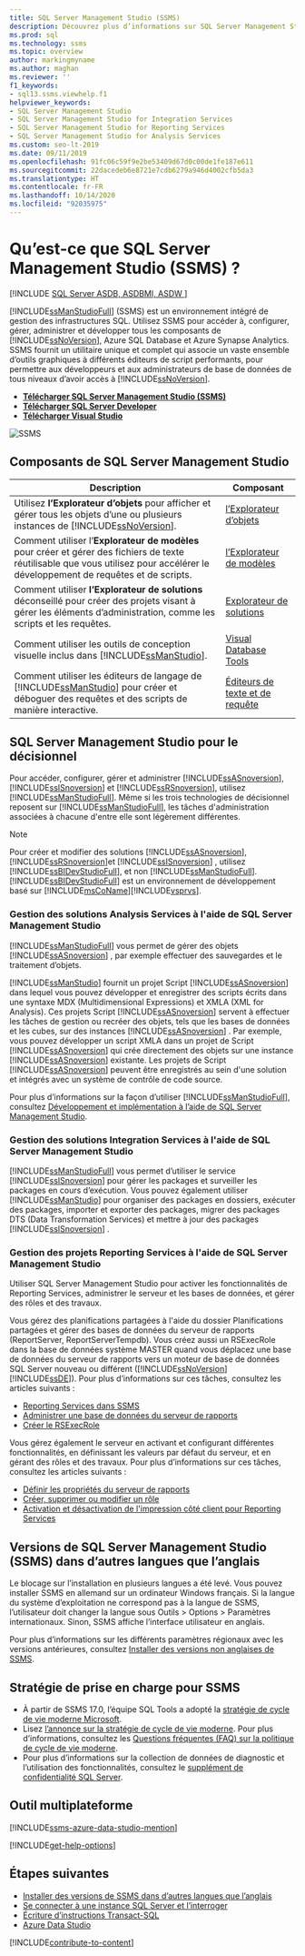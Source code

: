 ```yaml
---
title: SQL Server Management Studio (SSMS)
description: Découvrez plus d’informations sur SQL Server Management Studio (SSMS) et ce que SMMS peut faire, notamment comment gérer les solutions Analysis Services.
ms.prod: sql
ms.technology: ssms
ms.topic: overview
author: markingmyname
ms.author: maghan
ms.reviewer: ''
f1_keywords:
- sql13.ssms.viewhelp.f1
helpviewer_keywords:
- SQL Server Management Studio
- SQL Server Management Studio for Integration Services
- SQL Server Management Studio for Reporting Services
- SQL Server Management Studio for Analysis Services
ms.custom: seo-lt-2019
ms.date: 09/11/2019
ms.openlocfilehash: 91fc06c59f9e2be53409d67d0c00de1fe187e611
ms.sourcegitcommit: 22dacedeb6e8721e7cdb6279a946d4002cfb5da3
ms.translationtype: HT
ms.contentlocale: fr-FR
ms.lasthandoff: 10/14/2020
ms.locfileid: "92035975"
---
```

# <a name="what-is-sql-server-management-studio-ssms"></a>Qu’est-ce que SQL Server Management Studio (SSMS) ?

[!INCLUDE [SQL Server ASDB, ASDBMI, ASDW ](../includes/applies-to-version/sql-asdb-asdbmi-asa.md)]

[!INCLUDE[ssManStudioFull](../includes/ssmanstudiofull-md.md)] (SSMS) est un environnement intégré de gestion des infrastructures SQL. Utilisez SSMS pour accéder à, configurer, gérer, administrer et développer tous les composants de [!INCLUDE[ssNoVersion](../includes/ssnoversion-md.md)], Azure SQL Database et Azure Synapse Analytics. SSMS fournit un utilitaire unique et complet qui associe un vaste ensemble d’outils graphiques à différents éditeurs de script performants, pour permettre aux développeurs et aux administrateurs de base de données de tous niveaux d’avoir accès à [!INCLUDE[ssNoVersion](../includes/ssnoversion-md.md)].

- [**Télécharger SQL Server Management Studio (SSMS)** ](download-sql-server-management-studio-ssms.md)
- [**Télécharger SQL Server Developer**](https://my.visualstudio.com/Downloads?q=SQL%20Server%20Developer)
- [**Télécharger Visual Studio**](https://www.visualstudio.com/downloads/)

![SSMS](media/sql-server-management-studio-ssms/ssms.png)

## <a name="sql-server-management-studio-components"></a>Composants de SQL Server Management Studio  
  
|Description|Composant|  
|---------------|---------|  
|Utilisez **l’Explorateur d’objets** pour afficher et gérer tous les objets d’une ou plusieurs instances de [!INCLUDE[ssNoVersion](../includes/ssnoversion-md.md)].|[l’Explorateur d’objets](../ssms/object/object-explorer.md)|  
|Comment utiliser l’**Explorateur de modèles** pour créer et gérer des fichiers de texte réutilisable que vous utilisez pour accélérer le développement de requêtes et de scripts.|[l’Explorateur de modèles](../ssms/template/template-explorer.md)|  
|Comment utiliser **l’Explorateur de solutions** déconseillé pour créer des projets visant à gérer les éléments d’administration, comme les scripts et les requêtes.|[Explorateur de solutions](../ssms/solution/solution-explorer.md)|  
|Comment utiliser les outils de conception visuelle inclus dans [!INCLUDE[ssManStudio](../includes/ssmanstudio-md.md)].|[Visual Database Tools](../ssms/visual-db-tools/visual-database-tools.md)|  
|Comment utiliser les éditeurs de langage de [!INCLUDE[ssManStudio](../includes/ssmanstudio-md.md)] pour créer et déboguer des requêtes et des scripts de manière interactive.|[Éditeurs de texte et de requête](./f1-help/database-engine-query-editor-sql-server-management-studio.md?view=sql-server-ver15)

## <a name="sql-server-management-studio-for-business-intelligence"></a>SQL Server Management Studio pour le décisionnel

Pour accéder, configurer, gérer et administrer [!INCLUDE[ssASnoversion](../includes/ssasnoversion_md.md)], [!INCLUDE[ssISnoversion](../includes/ssisnoversion-md.md)] et [!INCLUDE[ssRSnoversion](../includes/ssrsnoversion-md.md)], utilisez [!INCLUDE[ssManStudioFull](../includes/ssmanstudiofull-md.md)]. Même si les trois technologies de décisionnel reposent sur [!INCLUDE[ssManStudioFull](../includes/ssmanstudiofull-md.md)], les tâches d'administration associées à chacune d'entre elle sont légèrement différentes.

> [!NOTE]
> Pour créer et modifier des solutions [!INCLUDE[ssASnoversion](../includes/ssasnoversion_md.md)], [!INCLUDE[ssRSnoversion](../includes/ssrsnoversion-md.md)]et [!INCLUDE[ssISnoversion](../includes/ssisnoversion-md.md)] , utilisez [!INCLUDE[ssBIDevStudioFull](../includes/ssbidevstudiofull_md.md)], et non [!INCLUDE[ssManStudioFull](../includes/ssmanstudiofull-md.md)]. [!INCLUDE[ssBIDevStudioFull](../includes/ssbidevstudiofull_md.md)] est un environnement de développement basé sur [!INCLUDE[msCoName](../includes/msconame_md.md)][!INCLUDE[vsprvs](../includes/vsprvs-md.md)].

### <a name="managing-analysis-services-solutions-using-sql-server-management-studio"></a>Gestion des solutions Analysis Services à l'aide de SQL Server Management Studio

[!INCLUDE[ssManStudioFull](../includes/ssmanstudiofull-md.md)] vous permet de gérer des objets [!INCLUDE[ssASnoversion](../includes/ssasnoversion_md.md)] , par exemple effectuer des sauvegardes et le traitement d’objets.

[!INCLUDE[ssManStudio](../includes/ssmanstudio-md.md)] fournit un projet Script [!INCLUDE[ssASnoversion](../includes/ssasnoversion_md.md)] dans lequel vous pouvez développer et enregistrer des scripts écrits dans une syntaxe MDX (Multidimensional Expressions) et XMLA (XML for Analysis). Ces projets Script [!INCLUDE[ssASnoversion](../includes/ssasnoversion_md.md)] servent à effectuer les tâches de gestion ou recréer des objets, tels que les bases de données et les cubes, sur des instances [!INCLUDE[ssASnoversion](../includes/ssasnoversion_md.md)] . Par exemple, vous pouvez développer un script XMLA dans un projet de Script [!INCLUDE[ssASnoversion](../includes/ssasnoversion_md.md)] qui crée directement des objets sur une instance [!INCLUDE[ssASnoversion](../includes/ssasnoversion_md.md)] existante. Les projets de Script [!INCLUDE[ssASnoversion](../includes/ssasnoversion_md.md)] peuvent être enregistrés au sein d'une solution et intégrés avec un système de contrôle de code source.
  
Pour plus d’informations sur la façon d’utiliser [!INCLUDE[ssManStudioFull](../includes/ssmanstudiofull-md.md)], consultez [Développement et implémentation à l’aide de SQL Server Management Studio](/analysis-services/instances/analysis-services-scripts-project-in-sql-server-management-studio).
  
### <a name="managing-integration-services-solutions-using-sql-server-management-studio"></a>Gestion des solutions Integration Services à l'aide de SQL Server Management Studio

[!INCLUDE[ssManStudioFull](../includes/ssmanstudiofull-md.md)] vous permet d’utiliser le service [!INCLUDE[ssISnoversion](../includes/ssisnoversion-md.md)] pour gérer les packages et surveiller les packages en cours d’exécution. Vous pouvez également utiliser [!INCLUDE[ssManStudio](../includes/ssmanstudio-md.md)] pour organiser des packages en dossiers, exécuter des packages, importer et exporter des packages, migrer des packages DTS (Data Transformation Services) et mettre à jour des packages [!INCLUDE[ssISnoversion](../includes/ssisnoversion-md.md)] .

### <a name="managing-reporting-services-projects-using-sql-server-management-studio"></a>Gestion des projets Reporting Services à l'aide de SQL Server Management Studio

Utiliser SQL Server Management Studio pour activer les fonctionnalités de Reporting Services, administrer le serveur et les bases de données, et gérer des rôles et des travaux.

Vous gérez des planifications partagées à l'aide du dossier Planifications partagées et gérer des bases de données du serveur de rapports (ReportServer, ReportServerTempdb). Vous créez aussi un RSExecRole dans la base de données système MASTER quand vous déplacez une base de données du serveur de rapports vers un moteur de base de données SQL Server nouveau ou différent ([!INCLUDE[ssNoVersion](../includes/ssnoversion-md.md)] [!INCLUDE[ssDE](../includes/ssde_md.md)]). Pour plus d’informations sur ces tâches, consultez les articles suivants :  

- [Reporting Services dans SSMS](../reporting-services/tools/reporting-services-in-sql-server-management-studio-ssrs.md)
- [Administrer une base de données du serveur de rapports](../reporting-services/report-server/administer-a-report-server-database-ssrs-native-mode.md)
- [Créer le RSExecRole](../reporting-services/security/create-the-rsexecrole.md)

Vous gérez également le serveur en activant et configurant différentes fonctionnalités, en définissant les valeurs par défaut du serveur, et en gérant des rôles et des travaux. Pour plus d’informations sur ces tâches, consultez les articles suivants :

- [Définir les propriétés du serveur de rapports](../reporting-services/tools/set-report-server-properties-management-studio.md)
- [Créer, supprimer ou modifier un rôle](../reporting-services/security/role-definitions-create-delete-or-modify.md)
- [Activation et désactivation de l'impression côté client pour Reporting Services](../reporting-services/report-server/enable-and-disable-client-side-printing-for-reporting-services.md)

## <a name="non-english-language-versions-of-sql-server-management-studio-ssms"></a>Versions de SQL Server Management Studio (SSMS) dans d’autres langues que l’anglais

Le blocage sur l’installation en plusieurs langues a été levé. Vous pouvez installer SSMS en allemand sur un ordinateur Windows français. Si la langue du système d’exploitation ne correspond pas à la langue de SSMS, l’utilisateur doit changer la langue sous Outils > Options > Paramètres internationaux. Sinon, SSMS affiche l’interface utilisateur en anglais.

Pour plus d’informations sur les différents paramètres régionaux avec les versions antérieures, consultez [Installer des versions non anglaises de SSMS](install-other-languages.md).

## <a name="support-policy-for-ssms"></a>Stratégie de prise en charge pour SSMS

- À partir de SSMS 17.0, l’équipe SQL Tools a adopté la [stratégie de cycle de vie moderne Microsoft](https://support.microsoft.com/help/30881/modern-lifecycle-policy).
- Lisez [l’annonce sur la stratégie de cycle de vie moderne](https://support.microsoft.com/help/447912/announcing-microsoft-modern-lifecycle-policy). Pour plus d’informations, consultez les [Questions fréquentes (FAQ) sur la politique de cycle de vie moderne](https://support.microsoft.com/help/30882/modern-lifecycle-policy-faq).
- Pour plus d’informations sur la collection de données de diagnostic et l’utilisation des fonctionnalités, consultez le [supplément de confidentialité SQL Server](../sql-server/sql-server-privacy.md).

## <a name="cross-platform-tool"></a>Outil multiplateforme

[!INCLUDE[ssms-azure-data-studio-mention](../includes/ssms-azure-data-studio-mention.md)]

[!INCLUDE[get-help-options](../includes/paragraph-content/get-help-options.md)]

## <a name="next-steps"></a>Étapes suivantes

- [Installer des versions de SSMS dans d’autres langues que l’anglais](install-other-languages.md)
- [Se connecter à une instance SQL Server et l’interroger](./quickstarts/connect-query-sql-server.md)
- [Écriture d’instructions Transact-SQL](../t-sql/tutorial-writing-transact-sql-statements.md)
- [Azure Data Studio](../azure-data-studio/what-is.md)

[!INCLUDE[contribute-to-content](../includes/paragraph-content/contribute-to-content.md)]